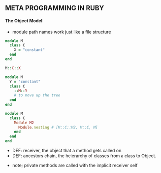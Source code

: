 ## META PROGRAMMING IN RUBY

#### The Object Model

  - module path names work just like a file structure

  ```ruby
  module M
    class C
      X = "constant"
    end
  end

  M::C::X

  module M
    Y = "constant"
    class C
      ::M::Y
      # to move up the tree
    end
  end

  module M
    class C
      Module M2
        Module.nesting # [M::C::M2, M::C, M]
      end
    end
  end
  ```

  * DEF: receiver, the object that a method gets called on.
  * DEF: ancestors chain, the heierarchy of classes from a class to Object.


  - note; private methods are called with the implicit receiver self



